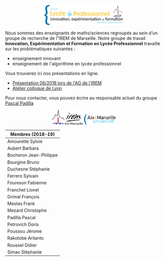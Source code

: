 <div style="text-align:center"><img src="./res/fig-logo-ineflp.png" width="50%"></div>

Nous sommes des enseignants de maths/sciences regroupés au sein
d’un groupe de recherche de l”IREM de Marseille.
Notre groupe de travail **Innovation, Expérimentation et Formation
en Lycée Professionnel** travaille sur les problématiques suivantes :

* enseignement innovant
* enseignement de l'algorithme en lycée professionnel

Vous trouverez ici nos présentations en ligne.

* [Présentation 06/2018 lors de l'AG de l'IREM](./2018_ag/)
* [Atelier colloque de Lyon](./2018_colloqueLyon/)

Pour nous contacter, vous pouvez écrire au responsable actuel du groupe
[Pascal Padilla](mailto://irem.p@dilla.fr?subject=ContactGithub)

<div style="text-align:center">
<img src="./res/logo-irem.jpg" width="20%">

<img src="./res/amu.png" width="20%">
</div>

|Membres (2018-19)            |
|-----------------------------|
| Amourette	Sylvie            |
| Aubert	Barbara             |
| Bocheron	Jean-Philippe     |
| Bourgine	Bruno             |
| Duchesne	Stéphanie         |
| Ferrero	Sylvain             |
| Foureson	Fabienne          |
| Franchet	Lionel            |
| Grimal	François            |
| Mestas	Frank               |
| Mezard	Christophe          |
| Padilla	Pascal              |
| Petrovich	Doris             |
| Poussou	Jérome              |
| Rakotobe	Arilanto          |
| Roussel	Didier              |
| Simao	Stéphanie             |
